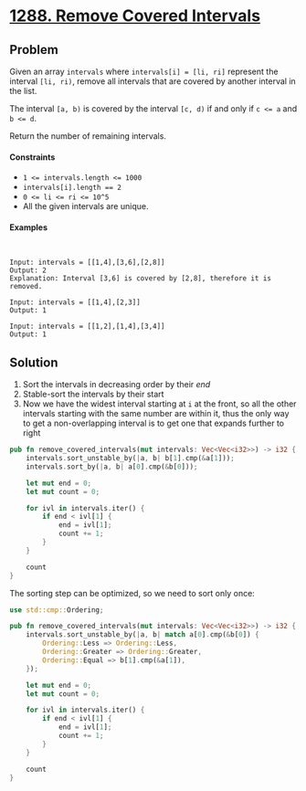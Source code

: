 # [1288. Remove Covered Intervals](https://leetcode.com/problems/remove-covered-intervals/)

## Problem

Given an array `intervals` where `intervals[i] = [li, ri]` represent the
interval `[li, ri)`, remove all intervals that are covered by another interval
in the list.

The interval `[a, b)` is covered by the interval `[c, d)` if and only
if `c <= a` and `b <= d`.

Return the number of remaining intervals.

#### Constraints

* `1 <= intervals.length <= 1000`
* `intervals[i].length == 2`
* `0 <= li <= ri <= 10^5`
* All the given intervals are unique.

#### Examples

```text


Input: intervals = [[1,4],[3,6],[2,8]]
Output: 2
Explanation: Interval [3,6] is covered by [2,8], therefore it is removed.
```

```text
Input: intervals = [[1,4],[2,3]]
Output: 1
```

```text
Input: intervals = [[1,2],[1,4],[3,4]]
Output: 1
```

## Solution

1. Sort the intervals in decreasing order by their *end*
2. Stable-sort the intervals by their start
3. Now we have the widest interval starting at `i` at the front, so all the
   other intervals starting with the same number are within it, thus the only
   way to get a non-overlapping interval is to get one that expands further to
   right

```rust
pub fn remove_covered_intervals(mut intervals: Vec<Vec<i32>>) -> i32 {
    intervals.sort_unstable_by(|a, b| b[1].cmp(&a[1]));
    intervals.sort_by(|a, b| a[0].cmp(&b[0]));

    let mut end = 0;
    let mut count = 0;

    for ivl in intervals.iter() {
        if end < ivl[1] {
            end = ivl[1];
            count += 1;
        }
    }

    count
}
```

The sorting step can be optimized, so we need to sort only once:

```rust
use std::cmp::Ordering;

pub fn remove_covered_intervals(mut intervals: Vec<Vec<i32>>) -> i32 {
    intervals.sort_unstable_by(|a, b| match a[0].cmp(&b[0]) {
        Ordering::Less => Ordering::Less,
        Ordering::Greater => Ordering::Greater,
        Ordering::Equal => b[1].cmp(&a[1]),
    });

    let mut end = 0;
    let mut count = 0;

    for ivl in intervals.iter() {
        if end < ivl[1] {
            end = ivl[1];
            count += 1;
        }
    }

    count
}
```